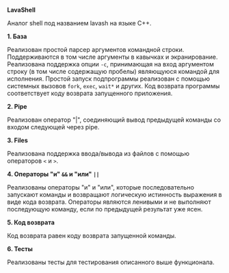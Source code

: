 **LavaShell**

Аналог shell под названием lavash на языке C++.

**1. База**

Реализован простой парсер аргументов командной строки. Поддерживаются в том числе аргументы в кавычках и экранирование.
Реализована поддержка опции `-c`, принимающая на вход аргументом строку (в том числе содержащую пробелы) являющуюся командой для исполнения.
Простой запуск подпрограммы реализован с помощью системных вызовов `fork`, `exec`, `wait*` и других.
Код возврата программы соответствует коду возврата запущенного приложения.

**2. Pipe**

Реализован оператор "|", соединяющий вывод предыдущей команды со входом следующей через pipe.

**3. Files**

Реализована поддержка ввода/вывода из файлов с помощью операторов `<` и `>`.

**4. Операторы "и" `&&` и "или" `||`**

Реализованы операторы "и" и "или", которые последовательно запускают команды и возвращают логическую истинность выражения в виде кода возврата. Операторы являются ленивыми и не выполняют последующую команду, если по предыдущей результат уже ясен.

**5. Код возврата**

Код возврата равен коду возврата запущенной команды.

**6. Тесты**

Реализованы тесты для тестирования описанного выше функционала.
